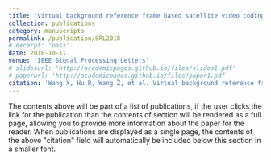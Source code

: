 ```yaml
---
title: "Virtual background reference frame based satellite video coding"
collection: publications
category: manuscripts
permalink: /publication/SPL2018
# excerpt: 'pass'
date: 2018-10-17
venue: 'IEEE Signal Processing Letters'
# slidesurl: 'http://academicpages.github.io/files/slides1.pdf'
# paperurl: 'http://academicpages.github.io/files/paper1.pdf'
citation: 'Wang X, Hu R, Wang Z, et al. Virtual background reference frame based satellite video coding[J]. IEEE Signal Processing Letters, 2018, 25(10): 1445-1449.'
---
```


The contents above will be part of a list of publications, if the user clicks the link for the publication than the contents of section will be rendered as a full page, allowing you to provide more information about the paper for the reader. When publications are displayed as a single page, the contents of the above "citation" field will automatically be included below this section in a smaller font.